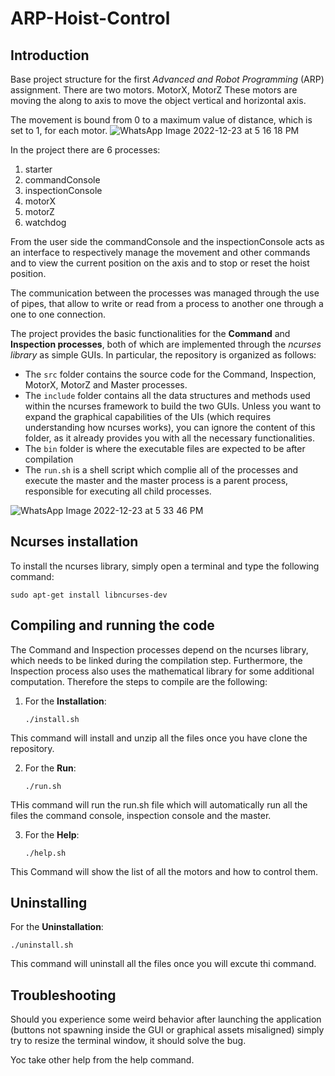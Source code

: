 # ARP-Hoist-Control

## Introduction

Base project structure for the first *Advanced and Robot Programming* (ARP) assignment.
There are two motors.
MotorX, MotorZ 
These motors are moving the along to axis to move the object vertical and horizontal axis.

The movement is bound from 0 to a maximum value of distance, which is set to 1, for each motor. 
![WhatsApp Image 2022-12-23 at 5 16 18 PM](https://user-images.githubusercontent.com/104999107/209366576-e1f2a79e-006d-420c-93fb-7e392ace60d6.jpeg)



In the project there are 6 processes: 

1) starter
2) commandConsole
3) inspectionConsole
4) motorX 
5) motorZ 
6) watchdog 

From the user side the commandConsole and the inspectionConsole acts as an interface to respectively manage the movement and other commands and to view the current position on the axis and to stop or reset the hoist position.

The communication between the processes was managed through the use of pipes, that allow to write or read from a process to another one
through a one to one connection.

The project provides the basic functionalities for the **Command** and **Inspection processes**, both of which are implemented through the *ncurses library* as simple GUIs. In particular, the repository is organized as follows:
- The `src` folder contains the source code for the Command, Inspection, MotorX, MotorZ and Master processes.
- The `include` folder contains all the data structures and methods used within the ncurses framework to build the two GUIs. Unless you want to expand the graphical capabilities of the UIs (which requires understanding how ncurses works), you can ignore the content of this folder, as it already provides you with all the necessary functionalities.
- The `bin` folder is where the executable files are expected to be after compilation
- The `run.sh` is a shell script which complie all of the processes and execute the master and the master process is a parent process, responsible for executing all child processes.

![WhatsApp Image 2022-12-23 at 5 33 46 PM](https://user-images.githubusercontent.com/104999107/209401124-fa1591b4-c3dd-4ee9-83eb-2540280a734f.jpeg)


## Ncurses installation
To install the ncurses library, simply open a terminal and type the following command:
```console
sudo apt-get install libncurses-dev
```



## Compiling and running the code
The Command and Inspection processes depend on the ncurses library, which needs to be linked during the compilation step. Furthermore, the Inspection process also uses the mathematical library for some additional computation. Therefore the steps to compile are the following:
1. For the **Installation**:

	 ```console
	./install.sh
	```
This command will install and unzip all the files once you have clone the repository.

2. For the **Run**:
         
	 ```console
	./run.sh
	```
THis command will run the run.sh file which will automatically run all the files the command console, inspection console and the master.

3. For the **Help**:

	```console
	./help.sh
	```
This Command will show the list of all the motors and how to control them.

## Uninstalling

For the **Uninstallation**:

	./uninstall.sh

This command will uninstall all the files once you will excute thi command.



## Troubleshooting

Should you experience some weird behavior after launching the application (buttons not spawning inside the GUI or graphical assets misaligned) simply try to resize the terminal window, it should solve the bug.

Yoc take other help from the help command.
